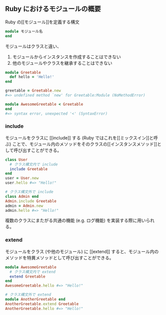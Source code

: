 ## Ruby におけるモジュールの概要
Ruby の[[モジュール]]を定義する構文
```rb
module モジュール名
end
```

モジュールはクラスと違い、
1. モジュールからインスタンスを作成することはできない
2. 他のモジュールやクラスを継承することはできない

```rb
module Greetable
  def hello = 'Hello!'
end

greetable = Greetable.new
#=> undefined method `new' for Greetable:Module (NoMethodError)

module AwesomeGreetable < Greetable
end
#=> syntax error, unexpected '<' (SyntaxError)
```
### include
モジュールをクラスに [[include]] する (Ruby ではこれを[[ミックスイン]]と呼ぶ) ことで、モジュール内のメソッドをそのクラスの[[インスタンスメソッド]]として呼び出すことができる。
```rb
class User
  # クラス構文内で include
  include Greetable
end
user = User.new
user.hello #=> "Hello!"

# クラス構文外で include
class Admin end
Admin.include Greetable
admin = Admin.new
admin.hello #=> "Hello!"
```

複数のクラスにまたがる共通の機能 (e.g. ログ機能) を実装する際に用いられる。

### extend
モジュールをクラス (や他のモジュール) に [[extend]] すると、モジュール内のメソッドを特異メソッドとして呼び出すことができる。
```rb
module AwesomeGreetable
  # クラス構文内で extend
  extend Greetable
end
AwesomeGreetable.hello #=> "Hello!"

# クラス構文外で extend
module AnotherGreetable end
AnotherGreetable.extend Greetable
AnotherGreetable.hello #=> "Hello!"
```
